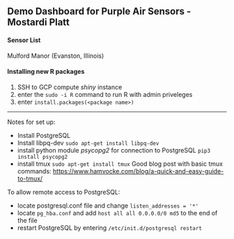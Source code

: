 ## Demo Dashboard for Purple Air Sensors - Mostardi Platt


#### Sensor List
Mulford Manor (Evanston, Illinois)

#### Installing new R packages
1. SSH to GCP compute *shiny* instance
2. enter the `sudo -i R` command to run R with admin priveleges
3. enter `install.packages(<package name>)`



-------

Notes for set up:

* Install PostgreSQL
* Install libpq-dev `sudo apt-get install libpq-dev`
* install python module *psycopg2* for connection to PostgreSQL `pip3 install psycopg2`
* install tmux `sudo apt-get install tmux`
Good blog post with basic tmux commands: https://www.hamvocke.com/blog/a-quick-and-easy-guide-to-tmux/

To allow remote access to PostgreSQL:

* locate postgresql.conf file and change `listen_addresses = '*'`
* locate `pg_hba.conf` and add `host all all 0.0.0.0/0 md5` to the end of the file
* restart PostgreSQL by entering `/etc/init.d/postgresql restart`
